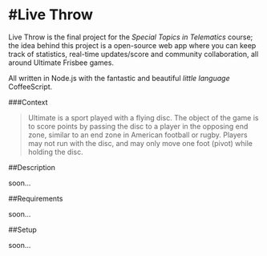 #Live Throw
========

Live Throw is the final project for the _Special Topics in Telematics_ course; the idea behind this project is a open-source web app where you can keep track of statistics, real-time updates/score and community collaboration, all around Ultimate Frisbee games.

All written in Node.js with the fantastic and beautiful _little language_ CoffeeScript.

###Context

>Ultimate is a sport played with a flying disc. The object of the game is to score points by passing the disc to a player in the opposing end zone, similar to an end zone in American football or rugby. Players may not run with the disc, and may only move one foot (pivot) while holding the disc.

##Description

soon...

##Requirements

soon...

##Setup

soon...